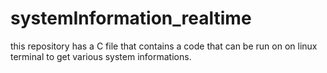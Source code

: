# systemInformation_realtime
this repository has a C file that contains a code that can be run on on linux terminal to get various system informations.
